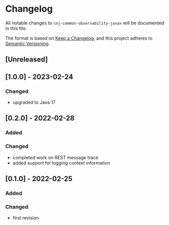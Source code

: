 # Changelog
All notable changes to `cnj-common-observability-javax` will be documented in this file.

The format is based on [Keep a Changelog](https://keepachangelog.com/en/1.0.0/),
and this project adheres to [Semantic Versioning](https://semver.org/spec/v2.0.0.html).

## [Unreleased]

## [1.0.0] - 2023-02-24
### Changed
- upgraded to Java 17

## [0.2.0] - 2022-02-28
### Added
### Changed
- completed work on REST message trace
- added support for logging context information

## [0.1.0] - 2022-02-25
### Added
### Changed
- first revision
